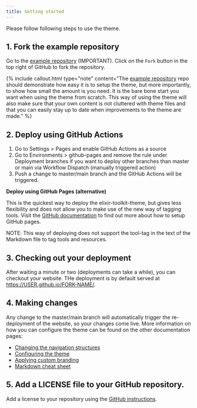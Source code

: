 ```yaml
---
title: Getting started
---
```


Please follow following steps to use the theme.


## 1. Fork the example repository

Go to the [example repository](https://github.com/ELIXIR-Belgium/elixir-toolkit-theme-example) (IMPORTANT). Click on the `Fork` button in the top right of GitHub to fork the repository.

{% include callout.html type="note" content="The [example repository](https://github.com/ELIXIR-Belgium/elixir-toolkit-theme-example) repo should demonstrate how easy it is to setup the theme, but more importantly, to show how small the amount is you need. It is the bare bone start you want when using the theme from scratch. This way of using the theme will also make sure that your own content is not cluttered with theme files and that you can easily stay up to date when improvements to the theme are made." %}

## 2. Deploy using GitHub Actions

1. Go to Settings > Pages and enable GitHub Actions as a source
2. Go to Environments > github-pages and remove the rule under Deployment branches if you want to deploy other branches than master or main via Workflow Dispatch (manually triggered action)
3. Push a change to master/main branch and the GitHub Actions will be triggered.

**Deploy using GitHub Pages (alternative)**

This is the quickest way to deploy the elixir-toolkit-theme, but gives less flexibility and does not allow you to make use of the new way of tagging tools. Visit the [GitHub documentation](https://docs.github.com/en/pages/setting-up-a-github-pages-site-with-jekyll/) to find out more about how to setup GitHub pages. 

NOTE: This way of deploying does not support the tool-tag in the text of the Markdown file to tag tools and resources.

## 3. Checking out your deployment

After waiting a minute or two (deployments can take  a while), you can checkout your website. THe deployment is by default served at https://USER.github.io/FORK-NAME/. 

## 4. Making changes

Any change to the master/main branch will automatically trigger the re-deployment of the website, so your changes come live. More information on how you can configure the theme can be found on the other documentation pages: 

- [Changing the navigation structures](navigation_structures)
- [Configuring the theme](configuring_theme)
- [Applying custom branding](custom_branding)
- [Markdown cheat sheet](markdown_cheat_sheet)

## 5. Add a LICENSE file to your GitHub repository. 

Add a license to your repository using the [GitHub instructions](https://docs.github.com/en/communities/setting-up-your-project-for-healthy-contributions/adding-a-license-to-a-repository).

